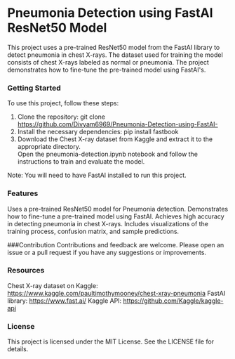 # Pneumonia Detection using FastAI ResNet50 Model
This project uses a pre-trained ResNet50 model from the FastAI library to detect pneumonia in chest X-rays. The dataset used for training the model consists of chest X-rays labeled as normal or pneumonia. The project demonstrates how to fine-tune the pre-trained model using FastAI's.

### Getting Started
To use this project, follow these steps:
1) Clone the repository: git clone https://github.com/Divyam6969/Pneumonia-Detection-using-FastAI-<br>
2) Install the necessary dependencies: pip install fastbook<br>
3) Download the Chest X-ray dataset from Kaggle and extract it to the appropriate directory.<br>
Open the pneumonia-detection.ipynb notebook and follow the instructions to train and evaluate the model.<br>

Note: You will need to have FastAI installed to run this project.

### Features
Uses a pre-trained ResNet50 model for Pneumonia detection.
Demonstrates how to fine-tune a pre-trained model using FastAI.
Achieves high accuracy in detecting pneumonia in chest X-rays.
Includes visualizations of the training process, confusion matrix, and sample predictions.

###Contribution
Contributions and feedback are welcome. Please open an issue or a pull request if you have any suggestions or improvements.

### Resources
Chest X-ray dataset on Kaggle: https://www.kaggle.com/paultimothymooney/chest-xray-pneumonia
FastAI library: https://www.fast.ai/
Kaggle API: https://github.com/Kaggle/kaggle-api

### License
This project is licensed under the MIT License. See the LICENSE file for details.
